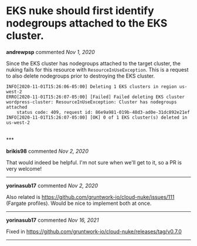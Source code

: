 # EKS nuke should first identify nodegroups attached to the EKS cluster. 

**andrewpsp** commented *Nov 1, 2020*

Since the EKS cluster has nodegroups attached to the target cluster, the nuking fails for this resource with `ResourceInUseException`. This is a request to also delete nodegroups prior to destroying the EKS cluster. 


```
INFO[2020-11-01T15:26:06-05:00] Deleting 1 EKS clusters in region us-west-2  
ERRO[2020-11-01T15:26:07-05:00] [Failed] Failed deleting EKS cluster wordpress-cluster: ResourceInUseException: Cluster has nodegroups attached
	status code: 409, request id: 86e9a981-019b-48d3-ad0e-31dc892e21ef 
INFO[2020-11-01T15:26:07-05:00] [OK] 0 of 1 EKS cluster(s) deleted in us-west-2 

```
<br />
***


**brikis98** commented *Nov 2, 2020*

That would indeed be helpful. I'm not sure when we'll get to it, so a PR is very welcome!
***

**yorinasub17** commented *Nov 2, 2020*

Also related is https://github.com/gruntwork-io/cloud-nuke/issues/111 (Fargate profiles). Would be nice to implement both at once.
***

**yorinasub17** commented *Nov 16, 2021*

Fixed in https://github.com/gruntwork-io/cloud-nuke/releases/tag/v0.7.0
***

